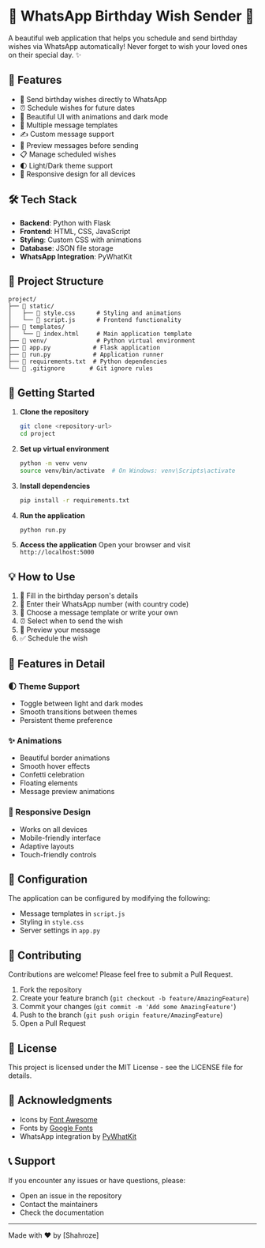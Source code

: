 # 🎂 WhatsApp Birthday Wish Sender 🎉

A beautiful web application that helps you schedule and send birthday wishes via WhatsApp automatically! Never forget to wish your loved ones on their special day. ✨

## 🌟 Features

- 📱 Send birthday wishes directly to WhatsApp
- ⏰ Schedule wishes for future dates
- 🎨 Beautiful UI with animations and dark mode
- 📝 Multiple message templates
- ✍️ Custom message support
- 🎯 Preview messages before sending
- 📋 Manage scheduled wishes
- 🌓 Light/Dark theme support
- 📱 Responsive design for all devices

## 🛠️ Tech Stack

- **Backend**: Python with Flask
- **Frontend**: HTML, CSS, JavaScript
- **Styling**: Custom CSS with animations
- **Database**: JSON file storage
- **WhatsApp Integration**: PyWhatKit

## 📁 Project Structure

```
project/
├── 📂 static/
│   ├── 🎨 style.css      # Styling and animations
│   └── 📜 script.js      # Frontend functionality
├── 📂 templates/
│   └── 📄 index.html     # Main application template
├── 📂 venv/              # Python virtual environment
├── 📄 app.py            # Flask application
├── 📄 run.py            # Application runner
├── 📄 requirements.txt  # Python dependencies
└── 📄 .gitignore       # Git ignore rules
```

## 🚀 Getting Started

1. **Clone the repository**
   ```bash
   git clone <repository-url>
   cd project
   ```

2. **Set up virtual environment**
   ```bash
   python -m venv venv
   source venv/bin/activate  # On Windows: venv\Scripts\activate
   ```

3. **Install dependencies**
   ```bash
   pip install -r requirements.txt
   ```

4. **Run the application**
   ```bash
   python run.py
   ```

5. **Access the application**
   Open your browser and visit `http://localhost:5000`

## 💡 How to Use

1. 📝 Fill in the birthday person's details
2. 📱 Enter their WhatsApp number (with country code)
3. 🎨 Choose a message template or write your own
4. ⏰ Select when to send the wish
5. 👀 Preview your message
6. ✅ Schedule the wish

## 🎨 Features in Detail

### 🌓 Theme Support
- Toggle between light and dark modes
- Smooth transitions between themes
- Persistent theme preference

### ✨ Animations
- Beautiful border animations
- Smooth hover effects
- Confetti celebration
- Floating elements
- Message preview animations

### 📱 Responsive Design
- Works on all devices
- Mobile-friendly interface
- Adaptive layouts
- Touch-friendly controls

## 🔧 Configuration

The application can be configured by modifying the following:

- Message templates in `script.js`
- Styling in `style.css`
- Server settings in `app.py`

## 🤝 Contributing

Contributions are welcome! Please feel free to submit a Pull Request.

1. Fork the repository
2. Create your feature branch (`git checkout -b feature/AmazingFeature`)
3. Commit your changes (`git commit -m 'Add some AmazingFeature'`)
4. Push to the branch (`git push origin feature/AmazingFeature`)
5. Open a Pull Request

## 📝 License

This project is licensed under the MIT License - see the LICENSE file for details.

## 🙏 Acknowledgments

- Icons by [Font Awesome](https://fontawesome.com)
- Fonts by [Google Fonts](https://fonts.google.com)
- WhatsApp integration by [PyWhatKit](https://github.com/Ankit404butfound/PyWhatKit)

## 📞 Support

If you encounter any issues or have questions, please:
- Open an issue in the repository
- Contact the maintainers
- Check the documentation

---

Made with ❤️ by [Shahroze] 